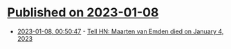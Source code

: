 # [Published on 2023-01-08](index.md)

* [2023-01-08, 00:50:47](https://news.ycombinator.com/item?id=34294817) - [Tell HN: Maarten van Emden died on January 4, 2023](https://news.ycombinator.com/item?id=34294817)
